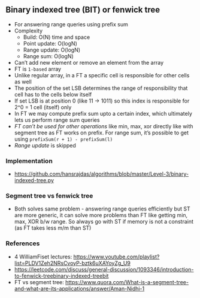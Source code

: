 ## Binary indexed tree (BIT) or fenwick tree
- For answering range queries using prefix sum
- Complexity
  - Build: O(N) time and space
  - Point update: O(logN)
  - Range update: O(logN)
  - Range sum: O(logN)
- Can’t add new element or remove an element from the array
- FT is `1-based` array
- Unlike regular array, in a FT a specific cell is responsible for other cells as well
- The position of the set LSB determines the range of responsibility that cell has to the cells below itself
- If set LSB is at position 0 (like 11 -> 1011) so this index is responsible for 2^0 = 1 cell (itself) only
- In FT we may compute prefix sum upto a certain index, which ultimately lets us perform range sum queries
- _FT can’t be used for other operations_ like min, max, xor directly like with segment tree as FT works on prefix. For range sum, it’s possible to get using `prefixSum(r + 1) - prefixSum(l)`
- _Range update_ is skipped

### Implementation
- https://github.com/hansrajdas/algorithms/blob/master/Level-3/binary-indexed-tree.py

### Segment tree vs fenwick tree
- Both solves same problem - answering range queries efficiently but ST are more generic, it can solve more problems than FT like getting min, max, XOR b/w range. So always go with ST if memory is not a constraint (as FT takes less m/m than ST)

### References
- 4 WilliamFiset lectures: https://www.youtube.com/playlist?list=PLDV1Zeh2NRsCvoyP-bztk6uXAYoyZg_U9
- https://leetcode.com/discuss/general-discussion/1093346/introduction-to-fenwick-treebinary-indexed-treebit
- FT vs segment tree: https://www.quora.com/What-is-a-segment-tree-and-what-are-its-applications/answer/Aman-Nidhi-1
